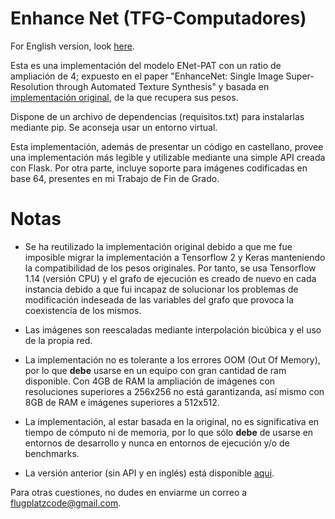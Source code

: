 # Enhance Net (TFG-Computadores)

For English version, look [here](https://github.com/VicDominguez/EnhanceNet-TFG/tree/91058eba0ebbcd1f126d441ec15ef3987a3caa5f).

Esta es una implementación del modelo ENet-PAT con un ratio de ampliación de 4; expuesto en el paper "EnhanceNet:
Single Image Super-Resolution through Automated Texture Synthesis" y basada en 
[implementación original](https://github.com/msmsajjadi/EnhanceNet-Code), de la que recupera sus pesos.

Dispone de un archivo de dependencias (requisitos.txt) para instalarlas mediante pip. 
Se aconseja usar un entorno virtual. 

Esta implementación, además de presentar un código en castellano, provee una implementación más legible y utilizable
mediante una simple API creada con Flask. Por otra parte, incluye soporte para imágenes codificadas en base 64, presentes
en mi Trabajo de Fin de Grado.

# Notas

- Se ha reutilizado la implementación original debido a que me fue imposible migrar la implementación a Tensorflow 2 y 
Keras manteniendo la compatibilidad de los pesos originales. Por tanto, se usa Tensorflow 1.14 (versión CPU) y el grafo
de ejecución es creado de nuevo en cada instancia debido a que fui incapaz de solucionar 
los problemas de modificación indeseada de las variables del grafo que provoca la coexistencia de los mismos.

- Las imágenes son reescaladas mediante interpolación bicúbica y el uso de la propia red.

- La implementación no es tolerante a los errores OOM (Out Of Memory), por lo que **debe** 
usarse en un equipo con gran cantidad de ram disponible. Con 4GB de RAM la ampliación de imágenes 
con resoluciones superiores a 256x256 no está garantizanda, así mismo con 8GB de RAM e imágenes superiores a 512x512.

- La implementación, al estar basada en la original, no es significativa en tiempo de cómputo ni de memoria, por lo que 
sólo **debe** de usarse en entornos de desarrollo y nunca en entornos de ejecución y/o de benchmarks.
  
- La versión anterior (sin API y en inglés) está disponible [aqui](https://github.com/VicDominguez/EnhanceNet-Code/tree/27c7f0659befd8aacdb76f0c612332269aa5a51e).

Para otras cuestiones, no dudes en enviarme un correo a [flugplatzcode@gmail.com](mailto:flugplatzcode@gmail.com).